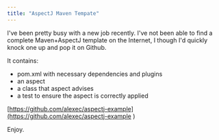 ```yaml
---
title: "AspectJ Maven Tempate"
---
```

I've been pretty busy with a new job recently. I've not been able to find a complete Maven+AspectJ template on the Internet, I though I'd quickly knock one up and pop it on Github.
<!--break-->
It contains:

<ul>
<li>pom.xml with necessary dependencies and plugins</li>
<li>an aspect</li>
<li>a class that aspect advises</li>
<li>a test to ensure the aspect is correctly applied</li>
</ul>

[https://github.com/alexec/aspectj-example](https://github.com/alexec/aspectj-example)

Enjoy.
